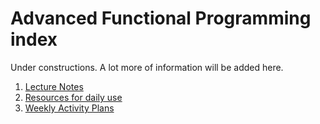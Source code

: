 # Advanced Functional Programming index

Under constructions. A lot more of information will be added here.

 1. [Lecture Notes](LectureNotes)
 2. [Resources for daily use](LectureNotes/files/resources.md)
 3. [Weekly Activity Plans](ActivityPlans)
